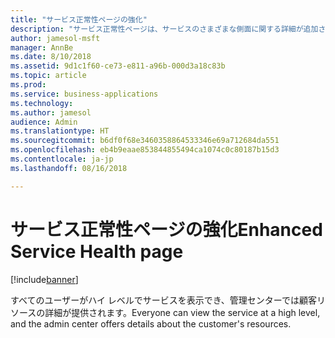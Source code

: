 ```yaml
---
title: "サービス正常性ページの強化"
description: "サービス正常性ページは、サービスのさまざまな側面に関する詳細が追加され、ローカライズされます"
author: jamesol-msft
manager: AnnBe
ms.date: 8/10/2018
ms.assetid: 9d1c1f60-ce73-e811-a96b-000d3a18c83b
ms.topic: article
ms.prod: 
ms.service: business-applications
ms.technology: 
ms.author: jamesol
audience: Admin
ms.translationtype: HT
ms.sourcegitcommit: b6df0f68e3460358864533346e69a712684da551
ms.openlocfilehash: eb4b9eaae853844855494ca1074c0c80187b15d3
ms.contentlocale: ja-jp
ms.lasthandoff: 08/16/2018

---
```

# <a name="enhanced-service-health-page"></a><span data-ttu-id="91e76-103">サービス正常性ページの強化</span><span class="sxs-lookup"><span data-stu-id="91e76-103">Enhanced Service Health page</span></span>


[!include[banner](../../includes/banner.md)]

<span data-ttu-id="91e76-104">すべてのユーザーがハイ レベルでサービスを表示でき、管理センターでは顧客リソースの詳細が提供されます。</span><span class="sxs-lookup"><span data-stu-id="91e76-104">Everyone can view the service at a high level, and the admin center offers details about the customer's resources.</span></span>

